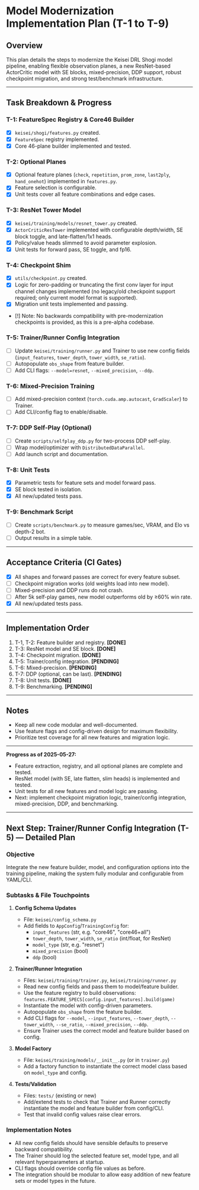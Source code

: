 # Model Modernization Implementation Plan (T-1 to T-9)

## Overview
This plan details the steps to modernize the Keisei DRL Shogi model pipeline, enabling flexible observation planes, a new ResNet-based ActorCritic model with SE blocks, mixed-precision, DDP support, robust checkpoint migration, and strong test/benchmark infrastructure.

---

## Task Breakdown & Progress

### T-1: FeatureSpec Registry & Core46 Builder
- [x] `keisei/shogi/features.py` created.
- [x] `FeatureSpec` registry implemented.
- [x] Core 46-plane builder implemented and tested.

### T-2: Optional Planes
- [x] Optional feature planes (`check`, `repetition`, `prom_zone`, `last2ply`, `hand_onehot`) implemented in `features.py`.
- [x] Feature selection is configurable.
- [x] Unit tests cover all feature combinations and edge cases.

### T-3: ResNet Tower Model
- [x] `keisei/training/models/resnet_tower.py` created.
- [x] `ActorCriticResTower` implemented with configurable depth/width, SE block toggle, and late-flatten/1x1 heads.
- [x] Policy/value heads slimmed to avoid parameter explosion.
- [x] Unit tests for forward pass, SE toggle, and fp16.

### T-4: Checkpoint Shim
- [x] `utils/checkpoint.py` created.
- [x] Logic for zero-padding or truncating the first conv layer for input channel changes implemented (no legacy/old checkpoint support required; only current model format is supported).
- [x] Migration unit tests implemented and passing.
- [!] Note: No backwards compatibility with pre-modernization checkpoints is provided, as this is a pre-alpha codebase.

### T-5: Trainer/Runner Config Integration
- [ ] Update `keisei/training/runner.py` and Trainer to use new config fields (`input_features`, `tower_depth`, `tower_width`, `se_ratio`).
- [ ] Autopopulate `obs_shape` from feature builder.
- [ ] Add CLI flags: `--model=resnet`, `--mixed_precision`, `--ddp`.

### T-6: Mixed-Precision Training
- [ ] Add mixed-precision context (`torch.cuda.amp.autocast`, `GradScaler`) to Trainer.
- [ ] Add CLI/config flag to enable/disable.

### T-7: DDP Self-Play (Optional)
- [ ] Create `scripts/selfplay_ddp.py` for two-process DDP self-play.
- [ ] Wrap model/optimizer with `DistributedDataParallel`.
- [ ] Add launch script and documentation.

### T-8: Unit Tests
- [x] Parametric tests for feature sets and model forward pass.
- [x] SE block tested in isolation.
- [x] All new/updated tests pass.

### T-9: Benchmark Script
- [ ] Create `scripts/benchmark.py` to measure games/sec, VRAM, and Elo vs depth-2 bot.
- [ ] Output results in a simple table.

---

## Acceptance Criteria (CI Gates)
- [x] All shapes and forward passes are correct for every feature subset.
- [ ] Checkpoint migration works (old weights load into new model).
- [ ] Mixed-precision and DDP runs do not crash.
- [ ] After 5k self-play games, new model outperforms old by ≥60% win rate.
- [x] All new/updated tests pass.

---

## Implementation Order
1. T-1, T-2: Feature builder and registry. **[DONE]**
2. T-3: ResNet model and SE block. **[DONE]**
3. T-4: Checkpoint migration. **[DONE]**
4. T-5: Trainer/config integration. **[PENDING]**
5. T-6: Mixed-precision. **[PENDING]**
6. T-7: DDP (optional, can be last). **[PENDING]**
7. T-8: Unit tests. **[DONE]**
8. T-9: Benchmarking. **[PENDING]**

---

## Notes
- Keep all new code modular and well-documented.
- Use feature flags and config-driven design for maximum flexibility.
- Prioritize test coverage for all new features and migration logic.

---

**Progress as of 2025-05-27:**
- Feature extraction, registry, and all optional planes are complete and tested.
- ResNet model (with SE, late flatten, slim heads) is implemented and tested.
- Unit tests for all new features and model logic are passing.
- Next: implement checkpoint migration logic, trainer/config integration, mixed-precision, DDP, and benchmarking.

---

## Next Step: Trainer/Runner Config Integration (T-5) — Detailed Plan

### Objective
Integrate the new feature builder, model, and configuration options into the training pipeline, making the system fully modular and configurable from YAML/CLI.

### Subtasks & File Touchpoints

1. **Config Schema Updates**
   - File: `keisei/config_schema.py`
   - Add fields to `AppConfig`/`TrainingConfig` for:
     - `input_features` (str, e.g. "core46", "core46+all")
     - `tower_depth`, `tower_width`, `se_ratio` (int/float, for ResNet)
     - `model_type` (str, e.g. "resnet")
     - `mixed_precision` (bool)
     - `ddp` (bool)

2. **Trainer/Runner Integration**
   - Files: `keisei/training/trainer.py`, `keisei/training/runner.py`
   - Read new config fields and pass them to model/feature builder.
   - Use the feature registry to build observations: `features.FEATURE_SPECS[config.input_features].build(game)`
   - Instantiate the model with config-driven parameters.
   - Autopopulate `obs_shape` from the feature builder.
   - Add CLI flags for `--model`, `--input_features`, `--tower_depth`, `--tower_width`, `--se_ratio`, `--mixed_precision`, `--ddp`.
   - Ensure Trainer uses the correct model and feature builder based on config.

3. **Model Factory**
   - File: `keisei/training/models/__init__.py` (or in `trainer.py`)
   - Add a factory function to instantiate the correct model class based on `model_type` and config.

4. **Tests/Validation**
   - Files: `tests/` (existing or new)
   - Add/extend tests to check that Trainer and Runner correctly instantiate the model and feature builder from config/CLI.
   - Test that invalid config values raise clear errors.

### Implementation Notes
- All new config fields should have sensible defaults to preserve backward compatibility.
- The Trainer should log the selected feature set, model type, and all relevant hyperparameters at startup.
- CLI flags should override config file values as before.
- The integration should be modular to allow easy addition of new feature sets or model types in the future.
